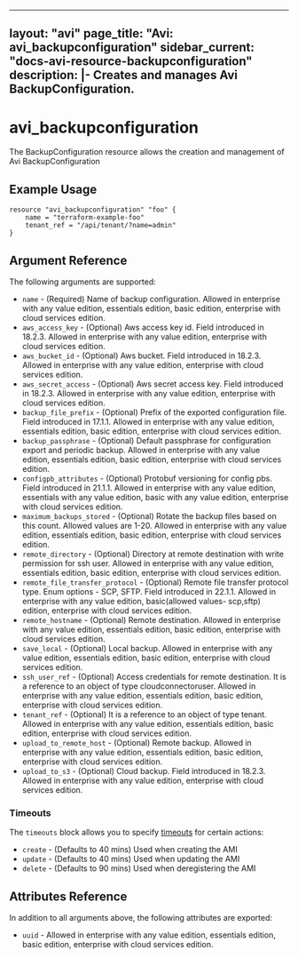<!--
    Copyright 2021 VMware, Inc.
    SPDX-License-Identifier: Mozilla Public License 2.0
-->
---
layout: "avi"
page_title: "Avi: avi_backupconfiguration"
sidebar_current: "docs-avi-resource-backupconfiguration"
description: |-
  Creates and manages Avi BackupConfiguration.
---

# avi_backupconfiguration

The BackupConfiguration resource allows the creation and management of Avi BackupConfiguration

## Example Usage

```hcl
resource "avi_backupconfiguration" "foo" {
    name = "terraform-example-foo"
    tenant_ref = "/api/tenant/?name=admin"
}
```

## Argument Reference

The following arguments are supported:

* `name` - (Required) Name of backup configuration. Allowed in enterprise with any value edition, essentials edition, basic edition, enterprise with cloud services edition.
* `aws_access_key` - (Optional) Aws access key id. Field introduced in 18.2.3. Allowed in enterprise with any value edition, enterprise with cloud services edition.
* `aws_bucket_id` - (Optional) Aws bucket. Field introduced in 18.2.3. Allowed in enterprise with any value edition, enterprise with cloud services edition.
* `aws_secret_access` - (Optional) Aws secret access key. Field introduced in 18.2.3. Allowed in enterprise with any value edition, enterprise with cloud services edition.
* `backup_file_prefix` - (Optional) Prefix of the exported configuration file. Field introduced in 17.1.1. Allowed in enterprise with any value edition, essentials edition, basic edition, enterprise with cloud services edition.
* `backup_passphrase` - (Optional) Default passphrase for configuration export and periodic backup. Allowed in enterprise with any value edition, essentials edition, basic edition, enterprise with cloud services edition.
* `configpb_attributes` - (Optional) Protobuf versioning for config pbs. Field introduced in 21.1.1. Allowed in enterprise with any value edition, essentials with any value edition, basic with any value edition, enterprise with cloud services edition.
* `maximum_backups_stored` - (Optional) Rotate the backup files based on this count. Allowed values are 1-20. Allowed in enterprise with any value edition, essentials edition, basic edition, enterprise with cloud services edition.
* `remote_directory` - (Optional) Directory at remote destination with write permission for ssh user. Allowed in enterprise with any value edition, essentials edition, basic edition, enterprise with cloud services edition.
* `remote_file_transfer_protocol` - (Optional) Remote file transfer protocol type. Enum options - SCP, SFTP. Field introduced in 22.1.1. Allowed in enterprise with any value edition, basic(allowed values- scp,sftp) edition, enterprise with cloud services edition.
* `remote_hostname` - (Optional) Remote destination. Allowed in enterprise with any value edition, essentials edition, basic edition, enterprise with cloud services edition.
* `save_local` - (Optional) Local backup. Allowed in enterprise with any value edition, essentials edition, basic edition, enterprise with cloud services edition.
* `ssh_user_ref` - (Optional) Access credentials for remote destination. It is a reference to an object of type cloudconnectoruser. Allowed in enterprise with any value edition, essentials edition, basic edition, enterprise with cloud services edition.
* `tenant_ref` - (Optional) It is a reference to an object of type tenant. Allowed in enterprise with any value edition, essentials edition, basic edition, enterprise with cloud services edition.
* `upload_to_remote_host` - (Optional) Remote backup. Allowed in enterprise with any value edition, essentials edition, basic edition, enterprise with cloud services edition.
* `upload_to_s3` - (Optional) Cloud backup. Field introduced in 18.2.3. Allowed in enterprise with any value edition, enterprise with cloud services edition.


### Timeouts

The `timeouts` block allows you to specify [timeouts](https://www.terraform.io/docs/configuration/resources.html#timeouts) for certain actions:

* `create` - (Defaults to 40 mins) Used when creating the AMI
* `update` - (Defaults to 40 mins) Used when updating the AMI
* `delete` - (Defaults to 90 mins) Used when deregistering the AMI

## Attributes Reference

In addition to all arguments above, the following attributes are exported:

* `uuid` -  Allowed in enterprise with any value edition, essentials edition, basic edition, enterprise with cloud services edition.

